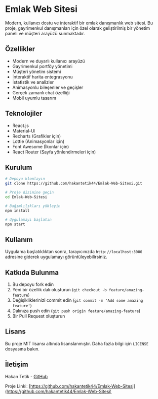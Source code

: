 # Emlak Web Sitesi

Modern, kullanıcı dostu ve interaktif bir emlak danışmanlık web sitesi. Bu proje, gayrimenkul danışmanları için özel olarak geliştirilmiş bir yönetim paneli ve müşteri arayüzü sunmaktadır.

## Özellikler

- Modern ve duyarlı kullanıcı arayüzü
- Gayrimenkul portföy yönetimi
- Müşteri yönetim sistemi
- İnteraktif harita entegrasyonu
- İstatistik ve analizler
- Animasyonlu bileşenler ve geçişler
- Gerçek zamanlı chat özelliği
- Mobil uyumlu tasarım

## Teknolojiler

- React.js
- Material-UI
- Recharts (Grafikler için)
- Lottie (Animasyonlar için)
- Font Awesome (İkonlar için)
- React Router (Sayfa yönlendirmeleri için)

## Kurulum

```bash
# Depoyu klonlayın
git clone https://github.com/hakantetik44/Emlak-Web-Sitesi.git

# Proje dizinine geçin
cd Emlak-Web-Sitesi

# Bağımlılıkları yükleyin
npm install

# Uygulamayı başlatın
npm start
```

## Kullanım

Uygulama başlatıldıktan sonra, tarayıcınızda `http://localhost:3000` adresine giderek uygulamayı görüntüleyebilirsiniz.

## Katkıda Bulunma

1. Bu depoyu fork edin
2. Yeni bir özellik dalı oluşturun (`git checkout -b feature/amazing-feature`)
3. Değişikliklerinizi commit edin (`git commit -m 'Add some amazing feature'`)
4. Dalınıza push edin (`git push origin feature/amazing-feature`)
5. Bir Pull Request oluşturun

## Lisans

Bu proje MIT lisansı altında lisanslanmıştır. Daha fazla bilgi için `LICENSE` dosyasına bakın.

## İletişim

Hakan Tetik - [GitHub](https://github.com/hakantetik44)

Proje Linki: [https://github.com/hakantetik44/Emlak-Web-Sitesi](https://github.com/hakantetik44/Emlak-Web-Sitesi)
